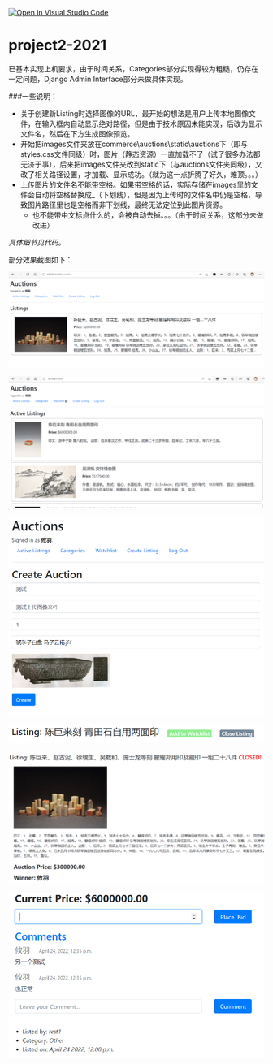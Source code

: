 [![Open in Visual Studio Code](https://classroom.github.com/assets/open-in-vscode-c66648af7eb3fe8bc4f294546bfd86ef473780cde1dea487d3c4ff354943c9ae.svg)](https://classroom.github.com/online_ide?assignment_repo_id=7617012&assignment_repo_type=AssignmentRepo)
# project2-2021

已基本实现上机要求，由于时间关系，Categories部分实现得较为粗糙，仍存在一定问题，Django Admin Interface部分未做具体实现。

###一些说明：

* 关于创建新Listing时选择图像的URL，最开始的想法是用户上传本地图像文件，在输入框内自动显示绝对路径，但是由于技术原因未能实现，后改为显示文件名，然后在下方生成图像预览。
* 开始把images文件夹放在commerce\auctions\static\auctions下（即与styles.css文件同级）时，图片（静态资源）一直加载不了（试了很多办法都无济于事），后来把images文件夹改到static下（与auctions文件夹同级），又改了相关路径设置，才加载、显示成功。（就为这一点折腾了好久，难顶。。。）
* 上传图片的文件名不能带空格。如果带空格的话，实际存储在images里的文件会自动将空格替换成_（下划线），但是因为上传时的文件名中仍是空格，导致图片路径里也是空格而非下划线，最终无法定位到此图片资源。
  * 也不能带中文标点什么的，会被自动去掉。。。（由于时间关系，这部分未做改进）

*具体细节见代码。*

部分效果截图如下：

![](/部分截图/001.png)

![](/部分截图/002.png)

![](/部分截图/003.png)

![](/部分截图/005.png)

![](/部分截图/006.png)

![](/部分截图/007.png)
